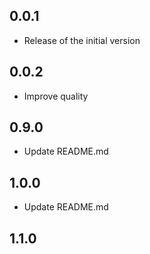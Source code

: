 ## 0.0.1

* Release of the initial version

## 0.0.2

* Improve quality

## 0.9.0

* Update README.md

## 1.0.0

* Update README.md

## 1.1.0